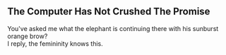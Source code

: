 The Computer Has Not Crushed The Promise
----------------------------------------
You've asked me what the elephant is continuing there with his sunburst orange brow?  
I reply, the femininity knows this.  
